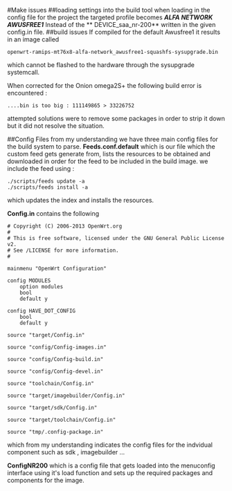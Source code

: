 #Make issues
##loading settings into the build tool
when loading in the config file for the project the targeted profile becomes ***ALFA NETWORK AWUSFREE1***  Instead of the ** DEVICE_saa_nr-200** written in the given config.in file.
##build issues
If compiled for the default Awusfree1 it results in an image called
```
openwrt-ramips-mt76x8-alfa-network_awusfree1-squashfs-sysupgrade.bin
```
which cannot be flashed to the hardware through the sysupgrade systemcall.

When corrected for the Onion omega2S+  the following build error is  encountered :
```
....bin is too big : 111149865 > 33226752
```
attempted solutions were to remove some packages in order to strip it down but it did not resolve the situation.

##Config Files
from my understanding we have three main config files for the build system to parse.
**Feeds.conf.default**  which is our file which the custom feed gets generate from, lists the resources to be obtained and downloaded in order for the feed to be included in the build image.
we include the feed using :
```
./scripts/feeds update -a
./scripts/feeds install -a 
```
which updates the index and installs the resources.

**Config.in**  contains the following
```
# Copyright (C) 2006-2013 OpenWrt.org
#
# This is free software, licensed under the GNU General Public License v2.
# See /LICENSE for more information.
#

mainmenu "OpenWrt Configuration"

config MODULES
	option modules
	bool
	default y

config HAVE_DOT_CONFIG
	bool
	default y

source "target/Config.in"

source "config/Config-images.in"

source "config/Config-build.in"

source "config/Config-devel.in"

source "toolchain/Config.in"

source "target/imagebuilder/Config.in"

source "target/sdk/Config.in"

source "target/toolchain/Config.in"

source "tmp/.config-package.in"
```
which from my understanding indicates the config files for the indvidual component such as sdk , imagebuilder ...

**ConfigNR200** which is a config file that gets loaded into the menuconfig interface using it's load function and sets up the required packages and components for the image.
